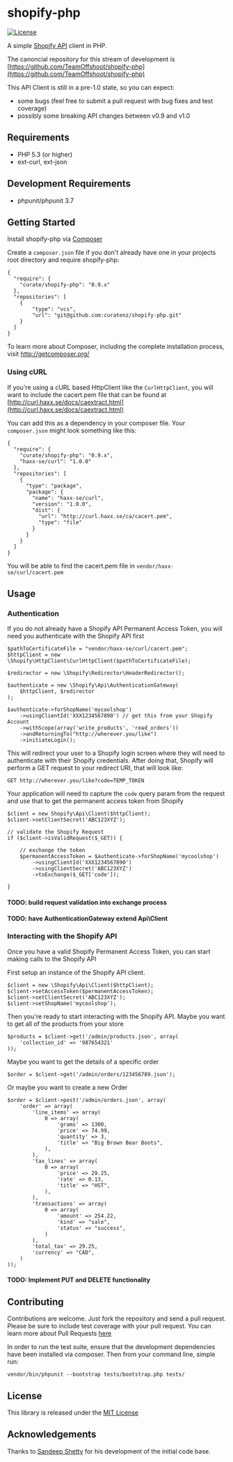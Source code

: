# shopify-php

[![License](https://poser.pugx.org/offshoot/shopify-php/license.png)](https://packagist.org/packages/offshoot/shopify-php)

A simple [Shopify API](http://api.shopify.com/) client in PHP.

The canoncial repository for this stream of development is
[https://github.com/TeamOffshoot/shopify-php](https://github.com/TeamOffshoot/shopify-php)

This API Client is still in a pre-1.0 state, so you can expect:
* some bugs (feel free to submit a pull request with bug fixes and test coverage)
* possibly some breaking API changes between v0.9 and v1.0

## Requirements

* PHP 5.3 (or higher)
* ext-curl, ext-json

## Development Requirements

* phpunit/phpunit 3.7

## Getting Started

Install shopify-php via [Composer](http://getcomposer.org/)

Create a `composer.json` file if you don't already have one in your projects
root directory and require shopify-php:

    {
      "require": {
        "curate/shopify-php": "0.9.x"
      },
      "repositories": [
        {
            "type": "vcs",
            "url": "git@github.com:curatenz/shopify-php.git"
        }
      ]
    }

To learn more about Composer, including the complete installation process,
visit http://getcomposer.org/

### Using cURL

If you're using a cURL based HttpClient like the `CurlHttpClient`, you will want
to include the cacert.pem file that can be found at
[http://curl.haxx.se/docs/caextract.html](http://curl.haxx.se/docs/caextract.html)

You can add this as a dependency in your composer file. Your `composer.json`
might look something like this:

    {
      "require": {
        "curate/shopify-php": "0.9.x",
        "haxx-se/curl": "1.0.0"
      },
      "repositories": [
        {
          "type": "package",
          "package": {
            "name": "haxx-se/curl",
            "version": "1.0.0",
            "dist": {
              "url": "http://curl.haxx.se/ca/cacert.pem",
              "type": "file"
            }
          }
        }
      ]
    }

You will be able to find the cacert.pem file in `vendor/haxx-se/curl/cacert.pem`

## Usage

### Authentication

If you do not already have a Shopify API Permanent Access Token, you will need
you authenticate with the Shopify API first

    $pathToCertificateFile = "vendor/haxx-se/curl/cacert.pem";
    $httpClient = new \Shopify\HttpClient\CurlHttpClient($pathToCertificateFile);

    $redirector = new \Shopify\Redirector\HeaderRedirector();

    $authenticate = new \Shopify\Api\AuthenticationGateway(
        $httpClient, $redirector
    );

    $authenticate->forShopName('mycoolshop')
        ->usingClientId('XXX1234567890') // get this from your Shopify Account
        ->withScope(array('write_products', 'read_orders'))
        ->andReturningTo("http://wherever.you/like")
        ->initiateLogin();

This will redirect your user to a Shopify login screen where they will need
to authenticate with their Shopify credentials. After doing that, Shopify will
perform a GET request to your redirect URI, that will look like:

    GET http://wherever.you/like?code=TEMP_TOKEN

Your application will need to capture the `code` query param from the request
and use that to get the permanent access token from Shopify

    $client = new Shopify\Api\Client($httpClient);
    $client->setClientSecret('ABC123XYZ');

    // validate the Shopify Request
    if ($client->isValidRequest($_GET)) {

        // exchange the token
        $permanentAccessToken = $authenticate->forShopName('mycoolshop')
            ->usingClientId('XXX1234567890')
            ->usingClientSecret('ABC123XYZ')
            ->toExchange($_GET['code']);

    }

#### TODO: build request validation into exchange process
#### TODO: have AuthenticationGateway extend Api\Client

### Interacting with the Shopify API

Once you have a valid Shopify Permanent Access Token, you can start making calls
to the Shopify API

First setup an instance of the Shopify API client.

    $client = new \Shopify\Api\Client($httpClient);
    $client->setAccessToken($permanentAccessToken);
    $client->setClientSecret('ABC123XYZ');
    $client->setShopName('mycoolshop');

Then you're ready to start interacting with the Shopify API. Maybe you want to
get all of the products from your store

    $products = $client->get('/admin/products.json', array(
        'collection_id' => '987654321'
    ));

Maybe you want to get the details of a specific order

    $order = $client->get('/admin/orders/123456789.json');

Or maybe you want to create a new Order

    $order = $client->post('/admin/orders.json', array(
        'order' => array(
            'line_items' => array(
                0 => array(
                    'grams' => 1300,
                    'price' => 74.99,
                    'quantity' => 3,
                    'title' => "Big Brown Bear Boots",
                ),
            ),
            'tax_lines' => array(
                0 => array(
                    'price' => 29.25,
                    'rate' => 0.13,
                    'title' => "HST",
                ),
            ),
            'transactions' => array(
                0 => array(
                    'amount' => 254.22,
                    'kind' => "sale",
                    'status' => "success",
                )
            ),
            'total_tax' => 29.25,
            'currency' => "CAD",
        )
    ));

#### TODO: Implement PUT and DELETE functionality

## Contributing

Contributions are welcome. Just fork the repository and send a pull request.
Please be sure to include test coverage with your pull request. You can learn
more about Pull Requests
[here](https://help.github.com/articles/creating-a-pull-request)

In order to run the test suite, ensure that the development dependencies have
been installed via composer. Then from your command line, simple run:

    vendor/bin/phpunit --bootstrap tests/bootstrap.php tests/

## License

This library is released under the
[MIT License](https://github.com/TeamOffshoot/shopify-php/blob/master/LICENSE.txt)

## Acknowledgements

Thanks to [Sandeep Shetty](https://github.com/sandeepshetty/shopify_api) for
his development of the initial code base.

